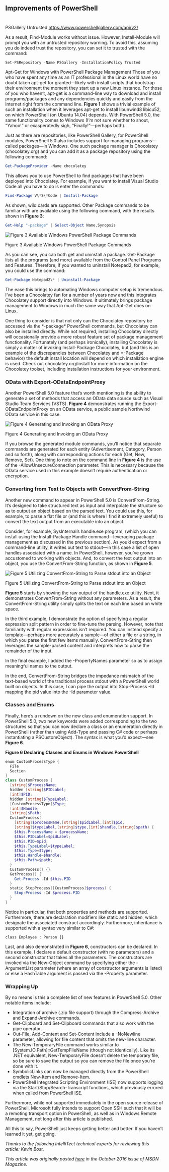 

## Improvements of PowerShell
#
PSGallery Untrusted https://www.powershellgallery.com/api/v2/

As a result, Find-Module works without issue. However, Install-Module will prompt you with an untrusted repository warning. To avoid this, assuming you do indeed trust the repository, you can set it to trusted with the command:

```powershell
Set-PSRepository -Name PSGallery -InstallationPolicy Trusted
```

Apt-Get for Windows with PowerShell Package Management Those of you who have spent any time as an IT professional in the Linux world have no doubt taken apt-get for granted—likely with install scripts that bootstrap their environment the moment they start up a new Linux instance. For those of you who haven’t, apt-get is a command-line way to download and install programs/packages and any dependencies quickly and easily from the Internet right from the command line. **Figure 1** shows a trivial example of such an installation when it leverages apt-get to install libunwind8 libicu52, on which PowerShell (on Ubuntu 14.04) depends. With PowerShell 5.0, the same functionality comes to Windows (I’m not sure whether to shout, “Yahoo!” or exasperatedly sigh, “Finally!”—perhaps both).

Just as there are repositories, like PowerShell Gallery, for PowerShell modules, PowerShell 5.0 also includes support for managing programs—called packages—in Windows. One such package manager is Chocolatey (chocolatey.org) and you can add it as a package repository using the following command:

```powershell
Get-PackageProvider -Name chocolatey
```

This allows you to use PowerShell to find packages that have been deployed into Chocolatey. For example, if you want to install Visual Studio Code all you have to do is enter the commands:

```powershell
Find-Package V\*S\*Code | Install-Package
```

As shown, wild cards are supported. Other Package commands to be familiar with are available using the following command, with the results shown in **Figure 3**:

```powershell
Get-Help "-package" | Select-Object Name,Synopsis
```

![ Figure 3 Available Windows PowerShell Package Commands](https://intellitect.com/wp-content/uploads/2019/12/Figure-3.png "Essential .NET: PowerShell Just Keeps Getting Better (MSDN)")

Figure 3 Available Windows PowerShell Package Commands

As you can see, you can both get and uninstall a package. Get-Package lists all the programs (and more) available from the Control Panel Programs and Features. Therefore, if you wanted to uninstall Notepad2, for example, you could use the command:

```powershell
Get-Package Notepad2\* | Uninstall-Package
```

The ease this brings to auto­mating Windows computer setup is tremendous. I’ve been a Chocolatey fan for a number of years now and this integrates Chocolatey support directly into Windows. It ultimately brings package management to Windows in much the same way that Apt-Get does on Linux.

One thing to consider is that not only can the Chocolatey repos­itory be accessed via the \*-package\* PowerShell commands, but Chocolatey can also be installed directly. While not required, installing Chocolatey directly will occasionally provide a more robust feature set of package management functionality. Fortunately (and perhaps ironically), installing Chocolatey is simply a matter of invoking Install-Package Chocolatey, but (and this is an example of the discrepancies between Chocolatey and \*-Package behavior) the default install location will depend on which installation engine is used. Check out chocolatey.org/install for more information on the Chocolatey toolset, including installation instructions for your environment.

### OData with Export-ODataEndpointProxy

Another PowerShell 5.0 feature that’s worth mentioning is the ability to generate a set of methods that access an OData data source such as Visual Studio Team Services (VSTS). **Figure 4** demonstrates running the Export-ODataEndpointProxy on an OData service, a public sample Northwind OData service in this case.

![ Figure 4 Generating and Invoking an OData Proxy](https://intellitect.com/wp-content/uploads/2019/12/Figure-4.png "Essential .NET: PowerShell Just Keeps Getting Better (MSDN)")

Figure 4 Generating and Invoking an OData Proxy

If you browse the generated module commands, you’ll notice that separate commands are generated for each entity (Advertisement, Category, Person and so forth), along with corresponding actions for each (Get, New, Remove, Set). One thing to note on the command line in **Figure 4** is the use of the -AllowUnsecureConnection parameter. This is necessary because the OData service used in this example doesn’t require authen­tication or encryption.

### Converting from Text to Objects with ConvertFrom-String

Another new command to appear in PowerShell 5.0 is ConvertFrom-String. It’s designed to take structured text as input and interpolate the structure so as to output an object based on the parsed text. You could use this, for example, to parse a flat file or (and this is where I find it extremely useful) to convert the text output from an executable into an object.

Consider, for example, SysInternal’s handle.exe program, (which you can install using the Install-Package Handle command—­leveraging package management as discussed in the previous section). As you’d expect from a command-line utility, it writes out text to stdout—in this case a list of open handles associated with a name. In PowerShell, however, you’ve grown accustomed to working with objects. And, to convert the text output into an object, you use the ConvertFrom-String function, as shown in **Figure 5**.

![ Figure 5 Utilizing ConvertFrom-String to Parse stdout into an Object](https://intellitect.com/wp-content/uploads/2019/12/Figure-5.png "Essential .NET: PowerShell Just Keeps Getting Better (MSDN)")

Figure 5 Utilizing ConvertFrom-String to Parse stdout into an Object

**Figure 5** starts by showing the raw output of the handle.exe utility. Next, it demonstrates ConvertFrom-String without any parameters. As a result, the ConvertFrom-String utility simply splits the text on each line based on white space.

In the third example, I demonstrate the option of specifying a regular expression split pattern in order to fine-tune the parsing. However, note that familiarity with regular expressions isn’t required. You can instead specify a template—perhaps more accurately a sample—of either a file or a string, in which you parse the first few items manually. ConvertFrom-String then leverages the sample-parsed content and interprets how to parse the remainder of the input.

In the final example, I added the -PropertyNames parameter so as to assign meaningful names to the output.

In the end, ConvertFrom-String bridges the impedance mismatch of the text-based world of the traditional process stdout with a Power­Shell world built on objects. In this case, I can pipe the output into Stop-Process -Id mapping the pid value into the -Id parameter value.

### Classes and Enums

Finally, here’s a rundown on the new class and enumeration support. In PowerShell 5.0, two new keywords were added corresponding to the two structures so that you can now declare a class or an enumeration directly in PowerShell (rather than using Add-Type and passing C# code or perhaps instantiating a PSCustom­Object). The syntax is what you’d expect—see **Figure 6**.

**Figure 6 Declaring Classes and Enums in Windows PowerShell**

```powershell
enum CustomProcessType {
  File
  Section
}
class CustomProcess {
  [string]$ProcessName;
  hidden [string]$PIDLabel;
  [int]$PID;
  hidden [string]$TypeLabel;
  [CustomProcessType]$Type;
  [int]$Handle;
  [string]$Path;
  CustomProcess(
    [string]$processName,[string]$pidLabel,[int]$pid,
    [string]$typeLabel,[string]$type,[int]$handle,[string]$path) {
    $this.ProcessName = $processName;
    $this.PIDLabel=$pidLabel;
    $this.PID=$pid;
    $this.TypeLabel=$typeLabel;
    $this.Type=$type;
    $this.Handle=$handle;
    $this.Path=$path;
  }
  CustomProcess() {}
  GetProcess() {
    Get-Process -Id $this.PID
  }
  static StopProcess([CustomProcess]$process) {
    Stop-Process -Id $process.PID
  }
}
```

Notice in particular, that both properties and methods are supported. Furthermore, there are declaration modifiers like static and hidden, which designate the associated construct accordingly. Furthermore, inheritance is supported with a syntax very similar to C#:

```
class Employee : Person {}
```

Last, and also demonstrated in **Figure 6**, constructors can be declared. In this example, I declare a default constructor (with no parameters) and a second constructor that takes all the parameters. The constructors are invoked via the New-Object command by specifying either the -ArgumentList parameter (where an array of constructor arguments is listed) or else a HashTable argument is passed via the -Property parameter.

### Wrapping Up

By no means is this a complete list of new features in PowerShell 5.0. Other notable items include:

- Integration of archive (.zip file support) through the Compress-Archive and Expand-Archive commands.
- Get-Clipboard and Set-Clipboard commands that also work with the pipe operator.
- Out-File, Add-Content and Set-Content include a –NoNewline parameter, allowing for file content that omits the new-line character.
- The New-TemporaryFile command works similar to [System.IO.Path]::GetTempFileName (though not identically). Like its .NET equivalent, New-TemporaryFile doesn’t delete the temporary file, so be sure to save the output so you can remove the file once you’re done with it.
- SymbolicLinks can now be managed directly from the PowerShell cmdlets New-Item and Remove-Item.
- PowerShell Integrated Scripting Environment (ISE) now supports logging via the Start/Stop/Search-Transcript functions, which previously errored when called from PowerShell ISE.

Furthermore, while not supported immediately in the open source release of PowerShell, Microsoft fully intends to support Open SSH such that it will be a remoting transport option in PowerShell, as well as in Windows Remote Management, not long after this article is published.

All this to say, PowerShell just keeps getting better and better. If you haven’t learned it yet, get going.

_Thanks to the following IntelliTect technical experts for reviewing this article: Kevin Bost._

_This article was originally posted_ [_here_](https://docs.microsoft.com/en-us/archive/msdn-magazine/2016/october/essential-net-powershell-just-keeps-getting-better/) _in the October 2016 issue of MSDN Magazine._

